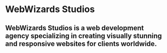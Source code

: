 # WebWizards Studios
## WebWizards Studios is a web development agency specializing in creating visually stunning and responsive websites for clients worldwide.

